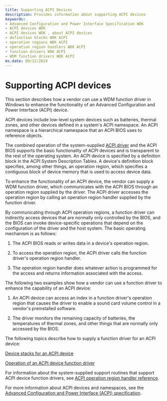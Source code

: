```yaml
---
title: Supporting ACPI Devices
description: Provides information about supporting ACPI devices
keywords:
- Advanced Configuration and Power Interface Specification WDK
- ACPI devices WDK
- ACPI devices WDK , about ACPI devices
- definition blocks WDK ACPI
- operation regions WDK ACPI
- operation region handlers WDK ACPI
- function drivers WDK ACPI
- WDM function drivers WDK ACPI
ms.date: 09/12/2024
---
```


# Supporting ACPI devices

This section describes how a vendor can use a WDM function driver in Windows to enhance the functionality of an Advanced Configuration and Power Interface (ACPI) device.

ACPI devices include low-level system devices such as batteries, thermal zones, and other devices defined in a system's ACPI namespace. An ACPI namespace is a hierarchical namespace that an ACPI BIOS uses to reference objects.

The combined operation of the system-supplied [ACPI driver](../kernel/acpi-driver.md) and the ACPI BIOS supports the basic functionality of ACPI devices and is transparent to the rest of the operating system. An ACPI device is specified by a definition block in the ACPI System Description Tables. A device's definition block specifies, among other things, an operation region, which specifies a contiguous block of device memory that is used to access device data.

To enhance the functionality of an ACPI device, the vendor can supply a WDM function driver, which communicates with the ACPI BIOS through an operation region supplied by the driver. The ACPI driver accesses the operation region by calling an operation region handler supplied by the function driver.

By communicating through ACPI operation regions, a function driver can indirectly access devices that are normally only controlled by the BIOS, and the BIOS can invoke device-specific operations that depend on the configuration of the driver and the host system. The basic operating mechanism is as follows:

1. The ACPI BIOS reads or writes data in a device's operation region.

1. To access the operation region, the ACPI driver calls the function driver's operation region handler.

1. The operation region handler does whatever action is programmed for the access and returns information associated with the access.

The following two examples show how a vendor can use a function driver to enhance the capability of an ACPI device:

1. An ACPI device can access an index in a function driver's operation region that causes the driver to enable a sound card volume control in a vendor's preinstalled software.

1. The driver monitors the remaining capacity of batteries, the temperatures of thermal zones, and other things that are normally only accessed by the BIOS.

The following topics describe how to supply a function driver for an ACPI device:

[Device stacks for an ACPI device](device-stacks-for-an-acpi-device.md)

[Operation of an ACPI device function driver](operation-of-an-acpi-device-function-driver.md)

For information about the system-supplied support routines that support ACPI device function drivers, see [ACPI operation region handler reference](/windows-hardware/drivers/ddi/_acpi/index).

For more information about ACPI devices and namespaces, see the [Advanced Configuration and Power Interface (ACPI) specification](https://uefi.org/specifications).

